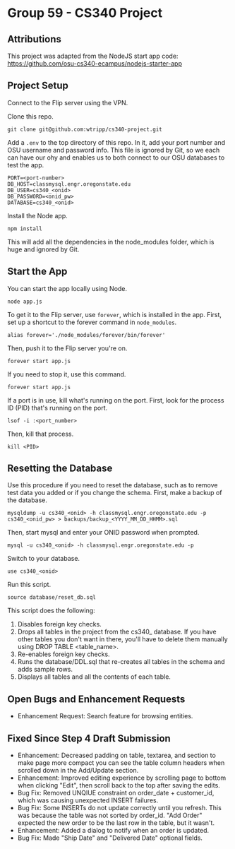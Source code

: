 # Group 59 - CS340 Project

## Attributions
This project was adapted from the NodeJS start app code:
https://github.com/osu-cs340-ecampus/nodejs-starter-app

## Project Setup
Connect to the Flip server using the VPN. 

Clone this repo.
```
git clone git@github.com:wtripp/cs340-project.git
```
Add a `.env` to the top directory of this repo. In it, add your port number and OSU username and password info. This file is ignored by Git, so we each can have our ohy and enables us to both connect to our OSU databases to test the app.
```
PORT=<port-number>
DB_HOST=classmysql.engr.oregonstate.edu
DB_USER=cs340_<onid>
DB_PASSWORD=<onid_pw>
DATABASE=cs340_<onid>
```
Install the Node app.
```
npm install
```
This will add all the dependencies in the node_modules folder, which is huge and ignored by Git.


## Start the App
You can start the app locally using Node.
```
node app.js
```
To get it to the Flip server, use `forever`, which is installed in the app. First, set up a shortcut to the forever command in `node_modules`.
```
alias forever='./node_modules/forever/bin/forever'
```
Then, push it to the Flip server you're on.
```
forever start app.js
```
If you need to stop it, use this command.
```
forever start app.js
```
If a port is in use, kill what's running on the port. First, look for the process ID (PID) that's running on the port.
```
lsof -i :<port_number>
```
Then, kill that process.
```
kill <PID>
```

## Resetting the Database
Use this procedure if you need to reset the database, such as to remove test data you added or if you change the schema.
First, make a backup of the database.
```
mysqldump -u cs340_<onid> -h classmysql.engr.oregonstate.edu -p cs340_<onid_pw> > backups/backup_<YYYY_MM_DD_HHMM>.sql
```
Then, start mysql and enter your ONID password when prompted.
```
mysql -u cs340_<onid> -h classmysql.engr.oregonstate.edu -p
```
Switch to your database.
```
use cs340_<onid>
```
Run this script.
```
source database/reset_db.sql
```
This script does the following:
1. Disables foreign key checks.
2. Drops all tables in the project from the cs340_<onid> database. If you have other tables you don't want in there, you'll have to delete them manually using DROP TABLE <table_name>.
3. Re-enables foreign key checks.
4. Runs the database/DDL.sql that re-creates all tables in the schema and adds sample rows.
5. Displays all tables and all the contents of each table.

## Open Bugs and Enhancement Requests
- Enhancement Request: Search feature for browsing entities.

## Fixed Since Step 4 Draft Submission
- Enhancement: Decreased padding on table, textarea, and section to make page more compact you can see the table column headers when scrolled down in the Add/Update section.
- Enhancement: Improved editing experience by scrolling page to bottom when clicking "Edit", then scroll back to the top after saving the edits.
- Bug Fix: Removed UNQIUE constraint on order_date + customer_id, which was causing unexpected INSERT failures.
- Bug Fix: Some INSERTs do not update correctly until you refresh. This was because the table was not sorted by order_id. "Add Order" expected the new order to be the last row in the table, but it wasn't.
- Enhancement: Added a dialog to notify when an order is updated.
- Bug Fix: Made "Ship Date" and "Delivered Date" optional fields.